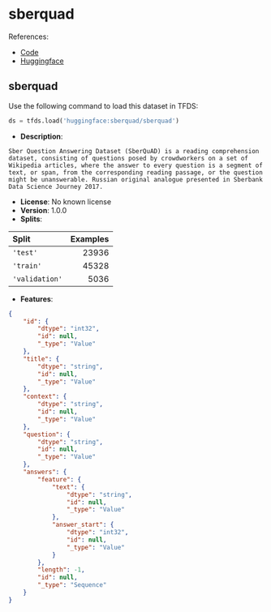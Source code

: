 # sberquad

References:

*   [Code](https://github.com/huggingface/datasets/blob/master/datasets/sberquad)
*   [Huggingface](https://huggingface.co/datasets/sberquad)


## sberquad


Use the following command to load this dataset in TFDS:

```python
ds = tfds.load('huggingface:sberquad/sberquad')
```

*   **Description**:

```
Sber Question Answering Dataset (SberQuAD) is a reading comprehension dataset, consisting of questions posed by crowdworkers on a set of Wikipedia articles, where the answer to every question is a segment of text, or span, from the corresponding reading passage, or the question might be unanswerable. Russian original analogue presented in Sberbank Data Science Journey 2017.
```

*   **License**: No known license
*   **Version**: 1.0.0
*   **Splits**:

Split  | Examples
:----- | -------:
`'test'` | 23936
`'train'` | 45328
`'validation'` | 5036

*   **Features**:

```json
{
    "id": {
        "dtype": "int32",
        "id": null,
        "_type": "Value"
    },
    "title": {
        "dtype": "string",
        "id": null,
        "_type": "Value"
    },
    "context": {
        "dtype": "string",
        "id": null,
        "_type": "Value"
    },
    "question": {
        "dtype": "string",
        "id": null,
        "_type": "Value"
    },
    "answers": {
        "feature": {
            "text": {
                "dtype": "string",
                "id": null,
                "_type": "Value"
            },
            "answer_start": {
                "dtype": "int32",
                "id": null,
                "_type": "Value"
            }
        },
        "length": -1,
        "id": null,
        "_type": "Sequence"
    }
}
```


